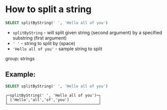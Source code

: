 # How to split a string

```sql
SELECT splitByString(' ', 'Hello all of you')
```

- `splitByString` - will split given string (second argument) by a specified substring (first argument)
- `' '` - string to split by (space)
- `'Hello all of you'` - sample string to split

group: strings

## Example: 
```sql
SELECT splitByString(' ', 'Hello all of you')
```
```
┌─splitByString(' ', 'Hello all of you')─┐
│ ['Hello','all','of','you']             │
└────────────────────────────────────────┘
```

